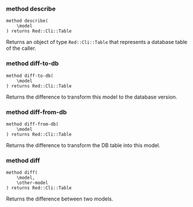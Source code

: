 ### method describe

```perl6
method describe(
    \model
) returns Red::Cli::Table
```

Returns an object of type `Red::Cli::Table` that represents a database table of the caller.

### method diff-to-db

```perl6
method diff-to-db(
    \model
) returns Red::Cli::Table
```

Returns the difference to transform this model to the database version.

### method diff-from-db

```perl6
method diff-from-db(
    \model
) returns Red::Cli::Table
```

Returns the difference to transform the DB table into this model.

### method diff

```perl6
method diff(
    \model,
    \other-model
) returns Red::Cli::Table
```

Returns the difference between two models.

